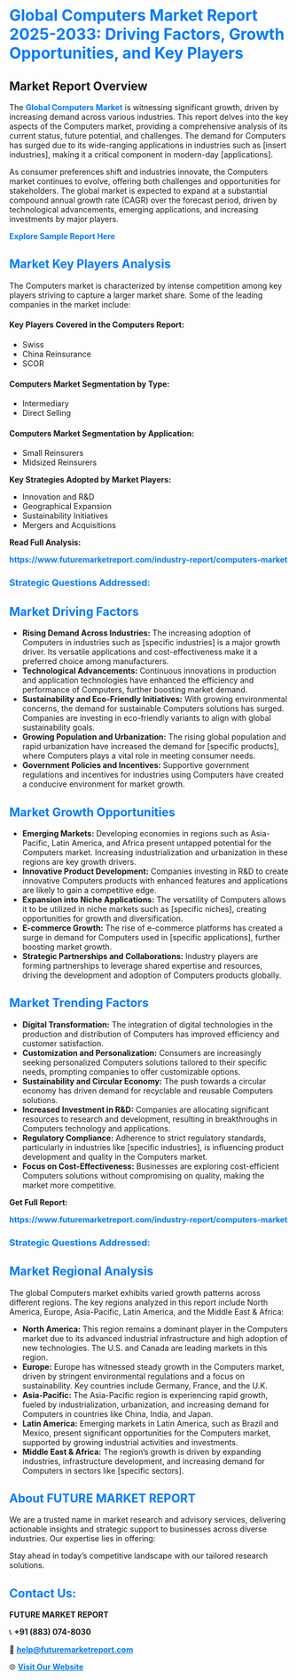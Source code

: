 <h1 style="color: #007BFF;">Global Computers Market Report 2025-2033: Driving Factors, Growth Opportunities, and Key Players</h1>

<section id="overview">
<h2>Market Report Overview</h2>
<p>The <a href="https://www.futuremarketreport.com/industry-report/computers-market" style="color: #007BFF; text-decoration: none;"><strong>Global Computers Market</strong></a> is witnessing significant growth, driven by increasing demand across various industries. This report delves into the key aspects of the Computers market, providing a comprehensive analysis of its current status, future potential, and challenges. The demand for Computers has surged due to its wide-ranging applications in industries such as [insert industries], making it a critical component in modern-day [applications].</p>
<p>As consumer preferences shift and industries innovate, the Computers market continues to evolve, offering both challenges and opportunities for stakeholders. The global market is expected to expand at a substantial compound annual growth rate (CAGR) over the forecast period, driven by technological advancements, emerging applications, and increasing investments by major players.</p>
</section>

<section id="overview">
<p><a href="https://www.futuremarketreport.com/request-sample/reportId=34592" style="color: #007BFF; text-decoration: none;"><strong>Explore Sample Report Here</strong></a></p>
</section>

<section id="key-players">
<h2 style="color: #007BFF;">Market Key Players Analysis</h2>
<p>The Computers market is characterized by intense competition among key players striving to capture a larger market share. Some of the leading companies in the market include:</p>
<h4>Key Players Covered in the Computers Report:</h4>
<ul><li>Swiss</li><li>China Reinsurance</li><li>SCOR</li></ul>
<h4>Computers Market Segmentation by Type:</h4>
<ul><li>Intermediary</li><li>Direct Selling</li></ul>

<h4>Computers Market Segmentation by Application:</h4>
<ul><li>Small Reinsurers</li><li>Midsized Reinsurers</li></ul>
<p><strong>Key Strategies Adopted by Market Players:</strong></p>
<ul>
<li>Innovation and R&D</li>
<li>Geographical Expansion</li>
<li>Sustainability Initiatives</li>
<li>Mergers and Acquisitions</li>
</ul>
</section>

<section>
<p><strong>Read Full Analysis: </strong></p><a href="https://www.futuremarketreport.com/industry-report/computers-market" style="color: #007BFF; text-decoration: none;"><strong>https://www.futuremarketreport.com/industry-report/computers-market</strong></a>
<h3 style="color: #007BFF;">Strategic Questions Addressed:</h3>
</section>

<section id="driving-factors">
<h2 style="color: #007BFF;">Market Driving Factors</h2>
<ul>
<li><strong>Rising Demand Across Industries:</strong> The increasing adoption of Computers in industries such as [specific industries] is a major growth driver. Its versatile applications and cost-effectiveness make it a preferred choice among manufacturers.</li>
<li><strong>Technological Advancements:</strong> Continuous innovations in production and application technologies have enhanced the efficiency and performance of Computers, further boosting market demand.</li>
<li><strong>Sustainability and Eco-Friendly Initiatives:</strong> With growing environmental concerns, the demand for sustainable Computers solutions has surged. Companies are investing in eco-friendly variants to align with global sustainability goals.</li>
<li><strong>Growing Population and Urbanization:</strong> The rising global population and rapid urbanization have increased the demand for [specific products], where Computers plays a vital role in meeting consumer needs.</li>
<li><strong>Government Policies and Incentives:</strong> Supportive government regulations and incentives for industries using Computers have created a conducive environment for market growth.</li>
</ul>
</section>

<section id="growth-opportunities">
<h2 style="color: #007BFF;">Market Growth Opportunities</h2>
<ul>
<li><strong>Emerging Markets:</strong> Developing economies in regions such as Asia-Pacific, Latin America, and Africa present untapped potential for the Computers market. Increasing industrialization and urbanization in these regions are key growth drivers.</li>
<li><strong>Innovative Product Development:</strong> Companies investing in R&D to create innovative Computers products with enhanced features and applications are likely to gain a competitive edge.</li>
<li><strong>Expansion into Niche Applications:</strong> The versatility of Computers allows it to be utilized in niche markets such as [specific niches], creating opportunities for growth and diversification.</li>
<li><strong>E-commerce Growth:</strong> The rise of e-commerce platforms has created a surge in demand for Computers used in [specific applications], further boosting market growth.</li>
<li><strong>Strategic Partnerships and Collaborations:</strong> Industry players are forming partnerships to leverage shared expertise and resources, driving the development and adoption of Computers products globally.</li>
</ul>
</section>

<section id="trending-factors">
<h2 style="color: #007BFF;">Market Trending Factors</h2>
<ul>
<li><strong>Digital Transformation:</strong> The integration of digital technologies in the production and distribution of Computers has improved efficiency and customer satisfaction.</li>
<li><strong>Customization and Personalization:</strong> Consumers are increasingly seeking personalized Computers solutions tailored to their specific needs, prompting companies to offer customizable options.</li>
<li><strong>Sustainability and Circular Economy:</strong> The push towards a circular economy has driven demand for recyclable and reusable Computers solutions.</li>
<li><strong>Increased Investment in R&D:</strong> Companies are allocating significant resources to research and development, resulting in breakthroughs in Computers technology and applications.</li>
<li><strong>Regulatory Compliance:</strong> Adherence to strict regulatory standards, particularly in industries like [specific industries], is influencing product development and quality in the Computers market.</li>
<li><strong>Focus on Cost-Effectiveness:</strong> Businesses are exploring cost-efficient Computers solutions without compromising on quality, making the market more competitive.</li>
</ul>
</section>

<section>
<p><strong>Get Full Report: </strong></p><a href="https://www.futuremarketreport.com/industry-report/computers-market" style="color: #007BFF; text-decoration: none;"><strong>https://www.futuremarketreport.com/industry-report/computers-market</strong></a>
<h3 style="color: #007BFF;">Strategic Questions Addressed:</h3>
</section>


<section id="regional-analysis">
<h2 style="color: #007BFF;">Market Regional Analysis</h2>
<p>The global Computers market exhibits varied growth patterns across different regions. The key regions analyzed in this report include North America, Europe, Asia-Pacific, Latin America, and the Middle East & Africa:</p>
<ul>
<li><strong>North America:</strong> This region remains a dominant player in the Computers market due to its advanced industrial infrastructure and high adoption of new technologies. The U.S. and Canada are leading markets in this region.</li>
<li><strong>Europe:</strong> Europe has witnessed steady growth in the Computers market, driven by stringent environmental regulations and a focus on sustainability. Key countries include Germany, France, and the U.K.</li>
<li><strong>Asia-Pacific:</strong> The Asia-Pacific region is experiencing rapid growth, fueled by industrialization, urbanization, and increasing demand for Computers in countries like China, India, and Japan.</li>
<li><strong>Latin America:</strong> Emerging markets in Latin America, such as Brazil and Mexico, present significant opportunities for the Computers market, supported by growing industrial activities and investments.</li>
<li><strong>Middle East & Africa:</strong> The region’s growth is driven by expanding industries, infrastructure development, and increasing demand for Computers in sectors like [specific sectors].</li>
</ul>
</section>

<footer>
<h2 style="color: #007BFF;">About FUTURE MARKET REPORT</h2>
<p>We are a trusted name in market research and advisory services, delivering actionable insights and strategic support to businesses across diverse industries. Our expertise lies in offering:</p>

<p>Stay ahead in today’s competitive landscape with our tailored research solutions.</p>

<h2 style="color: #007BFF;">Contact Us:</h2>
<p><strong>FUTURE MARKET REPORT</strong></p>
<p>📞 <strong>+91 (883) 074-8030</strong></p>
<p>📧 <strong><a href="mailto:help@futuremarketreport.com" style="color: #007BFF;">help@futuremarketreport.com</a></strong></p>
<p>🌐 <strong><a href="https://www.futuremarketreport.com/" style="color: #007BFF;">Visit Our Website</a></strong></p>
</footer>